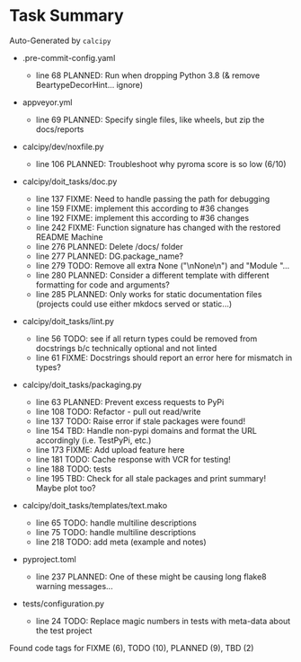 # Task Summary

Auto-Generated by `calcipy`

- .pre-commit-config.yaml
    - line  68 PLANNED: Run when dropping Python 3.8 (& remove BeartypeDecorHint... ignore)

- appveyor.yml
    - line  69 PLANNED: Specify single files, like wheels, but zip the docs/reports

- calcipy/dev/noxfile.py
    - line 106 PLANNED: Troubleshoot why pyroma score is so low (6/10)

- calcipy/doit_tasks/doc.py
    - line 137   FIXME: Need to handle passing the path for debugging
    - line 159   FIXME: implement this according to #36 changes
    - line 192   FIXME: implement this according to #36 changes
    - line 242   FIXME: Function signature has changed with the restored README Machine
    - line 276 PLANNED: Delete /docs/ folder
    - line 277 PLANNED: DG.package_name?
    - line 279    TODO: Remove all extra None ("\nNone\n") and "Module "...
    - line 280 PLANNED: Consider a different template with different formatting for code and arguments?
    - line 285 PLANNED: Only works for static documentation files (projects could use either mkdocs served or static...)

- calcipy/doit_tasks/lint.py
    - line  56    TODO: see if all return types could be removed from docstrings b/c technically optional and not linted
    - line  61   FIXME: Docstrings should report an error here for mismatch in types?

- calcipy/doit_tasks/packaging.py
    - line  63 PLANNED: Prevent excess requests to PyPi
    - line 108    TODO: Refactor - pull out read/write
    - line 137    TODO: Raise error if stale packages were found!
    - line 154     TBD: Handle non-pypi domains and format the URL accordingly (i.e. TestPyPi, etc.)
    - line 173   FIXME: Add upload feature here
    - line 181    TODO: Cache response with VCR for testing!
    - line 188    TODO: tests
    - line 195     TBD: Check for all stale packages and print summary! Maybe plot too?

- calcipy/doit_tasks/templates/text.mako
    - line  65    TODO: handle multiline descriptions
    - line  75    TODO: handle multiline descriptions
    - line 218    TODO: add meta (example and notes)

- pyproject.toml
    - line 237 PLANNED: One of these might be causing long flake8 warning messages...

- tests/configuration.py
    - line  24    TODO: Replace magic numbers in tests with meta-data about the test project

Found code tags for FIXME (6), TODO (10), PLANNED (9), TBD (2)

<!-- calcipy:skip_tags -->
